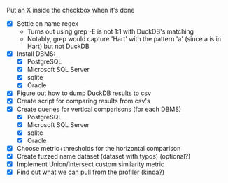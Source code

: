 Put an X inside the checkbox when it's done
- [X] Settle on name regex
  - Turns out using grep -E is not 1:1 with DuckDB's matching
  - Notably, grep would capture 'Hart' with the pattern 'a' (since a is in Hart) but not DuckDB
- [X] Install DBMS:
	- [X] PostgreSQL
	- [X] Microsoft SQL Server
	- [X] sqlite
	- [X] Oracle
- [X] Figure out how to dump DuckDB results to csv
- [X] Create script for comparing results from csv's
- [X] Create queries for vertical comparisons (for each DBMS)
	- [X] PostgreSQL
	- [X] Microsoft SQL Server
	- [X] sqlite
	- [X] Oracle
- [X] Choose metric+thresholds for the horizontal comparison
- [X] Create fuzzed name dataset (dataset with typos) (optional?)
- [X] Implement Union/Intersect custom similarity metric
- [X] Find out what we can pull from the profiler (kinda?)